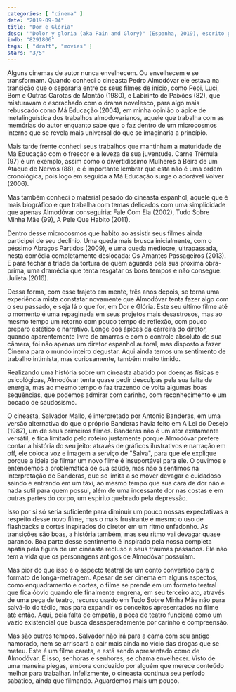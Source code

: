 ```yaml
---
categories: [ "cinema" ]
date: "2019-09-04"
title: "Dor e Glória"
desc: '"Dolor y gloria (aka Pain and Glory)" (Espanha, 2019), escrito por Pedro Almodóvar, dirigido por Pedro Almodóvar, com Antonio Banderas, Asier Etxeandia e Leonardo Sbaraglia. No cinema da Augusta, com pessoas estranhas em volta, como nos velhos tempos.'
imdb: "8291806"
tags: [ "draft", "movies" ]
stars: "3/5"
---
```

Alguns cinemas de autor nunca envelhecem. Ou envelhecem e se transformam. Quando conheci o cineasta Pedro Almodóvar ele estava na transição que o separaria entre os seus filmes de início, como Pepi, Luci, Bom e Outras Garotas de Montão (1980), e Labirinto de Paixões (82), que misturavam o escrachado com o drama novelesco, para algo mais rebuscado como Má Educação (2004), em minha opinião o ápice de metalinguística dos trabalhos almodovarianos, aquele que trabalha com as memórias do autor enquanto sabe que o faz dentro de um microcosmos interno que se revela mais universal do que se imaginaria a princípio.

Mais tarde frente conheci seus trabalhos que mantinham a maturidade de Má Educação com o frescor e a leveza de sua juventude. Carne Trêmula (97) é um exemplo, assim como o divertidíssimo Mulheres à Beira de um Ataque de Nervos (88), e é importante lembrar que esta não é uma ordem cronológica, pois logo em seguida a Má Educação surge o adorável Volver (2006).

Mas também conheci o material pesado do cineasta espanhol, aquele que é mais biográfico e que trabalha com temas delicados com uma simplicidade que apenas Almodóvar conseguiria: Fale Com Ela (2002), Tudo Sobre Minha Mãe (99), A Pele Que Habito (2011).

Dentro desse microcosmos que habito ao assistir seus filmes ainda participei de seu declínio. Uma queda mais brusca inicialmente, com o péssimo Abraços Partidos (2009), e uma queda medíocre, ultrapassada, nesta comédia completamente deslocada: Os Amantes Passageiros (2013). E para fechar a tríade da tortura de quem aguarda pela sua próxima obra-prima, uma dramédia que tenta resgatar os bons tempos e não consegue: Julieta (2016).

Dessa forma, com esse trajeto em mente, três anos depois, se torna uma experiência mista constatar novamente que Almodóvar tenta fazer algo com o seu passado, e seja lá o que for, em Dor e Glória. Este seu último filme até o momento é uma repaginada em seus projetos mais desastrosos, mas ao mesmo tempo um retorno com pouco tempo de reflexão, com pouco preparo estético e narrativo. Longe dos ápices da carreira do diretor, quando aparentemente livre de amarras e com o controle absoluto de sua câmera, foi não apenas um diretor espanhol autoral, mas disposto a fazer Cinema para o mundo inteiro degustar. Aqui ainda temos um sentimento de trabalho intimista, mas curiosamente, também muito tímido.

Realizando uma história sobre um cineasta abatido por doenças físicas e psicológicas, Almodóvar tenta quase pedir desculpas pela sua falta de energia, mas ao mesmo tempo o faz trazendo de volta algumas boas sequências, que podemos admirar com carinho, com reconhecimento e um bocado de saudosismo.

O cineasta, Salvador Mallo, é interpretado por Antonio Banderas, em uma versão alternativa do que o próprio Banderas havia feito em A Lei do Desejo (1987), um de seus primeiros filmes. Banderas não é um ator exatamente versátil, e fica limitado pelo roteiro justamente porque Almodóvar prefere contar a história do seu jeito: através de gráficos ilustrativos e narração em off, ele coloca voz e imagem a serviço de "Salva", para que ele explique porque a ideia de filmar um novo filme é insuportável para ele. O ouvimos e entendemos a problemática de sua saúde, mas não a sentimos na interpretação de Banderas, que se limita a se mover devagar e cuidadoso saindo e entrando em um táxi, ao mesmo tempo que sua cara de dor não é nada sutil para quem possui, além de uma incessante dor nas costas e em outras partes do corpo, um espírito quebrado pela depressão.

Isso por si só seria suficiente para diminuir um pouco nossas expectativas a respeito desse novo filme, mas o mais frustrante é mesmo o uso de flashbacks e cortes inspirados do diretor em um ritmo enfadonho. As transições são boas, a história também, mas seu ritmo vai devagar quase parando. Boa parte desse sentimento é inspirado pela nossa completa apatia pela figura de um cineasta recluso e seus traumas passados. Ele não tem a vida que os personagens antigos de Almodóvar possuíam.

Mas pior do que isso é o aspecto teatral de um conto convertido para o formato de longa-metragem. Apesar de ser cinema em alguns aspectos, como enquadramento e cortes, o filme se prende em um formato teatral que fica óbvio quando ele finalmente engrena, em seu terceiro ato, através de uma peça de teatro, recurso usado em Tudo Sobre Minha Mãe não para salvá-lo do tédio, mas para expandir os conceitos apresentados no filme até então. Aqui, pela falta de empatia, a peça de teatro funciona como um vazio existencial que busca desesperadamente por carinho e compreensão.

Mas são outros tempos. Salvador não irá para a cama com seu antigo namorado, nem se arriscará a cair mais ainda no vício das drogas que se meteu. Este é um filme careta, e está sendo apresentado como de Almodóvar. E isso, senhoras e senhores, se chama envelhecer. Visto de uma maneira piegas, embora conduzido por alguém que merece conteúdo melhor para trabalhar. Infelizmente, o cineasta continua seu período sabático, ainda que filmando. Aguardemos mais um pouco.
